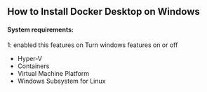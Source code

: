 # <h2>How to Install Docker Desktop on Windows</h2>
<h4>System requirements:</h4>
<p>1: enabled this features on Turn windows features on or off </p>
<ul>
  <li>Hyper-V</li>
  <li>Containers</li>
  <li>Virtual Machine Platform</li>
  <li>Windows Subsystem for Linux</li>
</ul>
